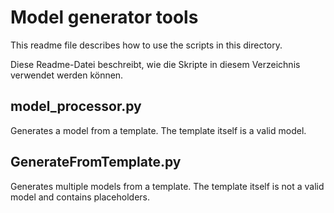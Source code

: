 # Model generator tools

This readme file describes how to use the scripts in this directory.

Diese Readme-Datei beschreibt, wie die Skripte in diesem Verzeichnis verwendet werden können.



## model_processor.py

Generates a model from a template.
The template itself is a valid model.



## GenerateFromTemplate.py

Generates multiple models from a template.
The template itself is not a valid model and contains placeholders.